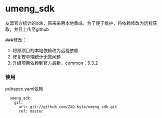 # umeng_sdk
友盟官方统计的sdk，原来采用本地集成，为了便于维护，将依赖修改为远程获取，并且上传至github

###修改：
1. 将原项目的本地依赖改为远程依赖
2. 修复安卓端统计无效问题
3. 升级项目依赖到官方最新，common：9.3.2

### 使用
pubspec.yaml依赖
```
  umeng_sdk:
    git:
      url: git://github.com/ZXQ-Kyle/umeng_sdk.git
      ref: master
```


